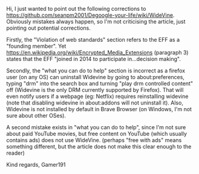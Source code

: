 Hi,
I just wanted to point out the following corrections to https://github.com/seanpm2001/Degoogle-your-life/wiki/WideVine. Obviously mistakes always happen, so I'm not criticising the article, just pointing out potential corrections.

Firstly, the "Violation of web standards" section refers to the EFF as a "founding member". Yet https://en.wikipedia.org/wiki/Encrypted_Media_Extensions (paragraph 3) states that the EFF "joined in 2014 to participate in...decision making".

Secondly, the "what you can do to help" section is incorrect as a firefox user (on any OS) can uninstall Widevine by going to about:preferences, typing "drm" into the search box and turning "play drm controlled content" off (Widevine is the only DRM currently supported by Firefox). That will even notify users if a webpage (eg: Netflix) requires reinstalling widevine (note that disabling widevine in about:addons will not uninstall it). Also, Widevine is not installed by default in Brave Browser (on Windows, I'm not sure about other OSes).

A second mistake exists in "what you can do to help", since I'm not sure about paid YouTube movies, but free content on YouTube (which usually contains ads) does not use WideVine. (perhaps "free with ads" means something different, but the article does not make this clear enough to the reader)

Kind regards,
Gamer191
